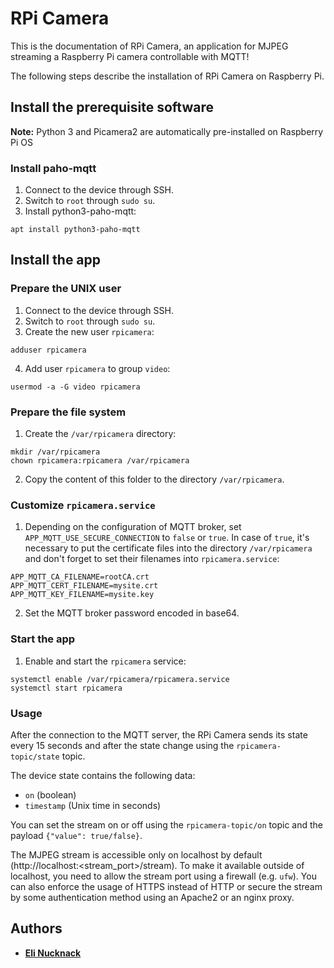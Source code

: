 # RPi Camera

This is the documentation of RPi Camera, an application for MJPEG streaming a Raspberry Pi camera controllable with MQTT!

The following steps describe the installation of RPi Camera on Raspberry Pi.

## Install the prerequisite software

**Note:** Python 3 and Picamera2 are automatically pre-installed on Raspberry Pi OS

### Install paho-mqtt

1. Connect to the device through SSH.
2. Switch to `root` through `sudo su`.
3. Install python3-paho-mqtt:
```
apt install python3-paho-mqtt
```

## Install the app

### Prepare the UNIX user

1. Connect to the device through SSH.
2. Switch to `root` through `sudo su`.
3. Create the new user `rpicamera`:
```
adduser rpicamera
```
4. Add user `rpicamera` to group `video`:
```
usermod -a -G video rpicamera
```

### Prepare the file system

1. Create the `/var/rpicamera` directory:
```
mkdir /var/rpicamera
chown rpicamera:rpicamera /var/rpicamera
```
2. Copy the content of this folder to the directory `/var/rpicamera`.

### Customize `rpicamera.service`

1. Depending on the configuration of MQTT broker, set `APP_MQTT_USE_SECURE_CONNECTION` to `false` or `true`. In case of `true`, it's necessary to put the certificate files into the directory `/var/rpicamera` and don't forget to set their filenames into `rpicamera.service`:
```
APP_MQTT_CA_FILENAME=rootCA.crt
APP_MQTT_CERT_FILENAME=mysite.crt
APP_MQTT_KEY_FILENAME=mysite.key
```
2. Set the MQTT broker password encoded in base64.

### Start the app

1. Enable and start the `rpicamera` service:
```
systemctl enable /var/rpicamera/rpicamera.service
systemctl start rpicamera
```

### Usage

After the connection to the MQTT server, the RPi Camera sends its state every 15 seconds and after the state change using the `rpicamera-topic/state` topic.

The device state contains the following data:
- `on` (boolean)
- `timestamp` (Unix time in seconds)

You can set the stream on or off using the `rpicamera-topic/on` topic and the payload `{"value": true/false}`.

The MJPEG stream is accessible only on localhost by default (http:\/\/localhost:<stream_port>/stream). To make it available outside of localhost, you need to allow the stream port using a firewall (e.g. `ufw`). You can also enforce the usage of HTTPS instead of HTTP or secure the stream by some authentication method using an Apache2 or an nginx proxy.

## Authors

- [**Eli Nucknack**](mailto:eli.nucknack@gmail.com)
